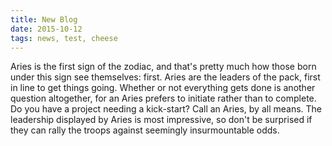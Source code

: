```yaml
---
title: New Blog
date: 2015-10-12
tags: news, test, cheese
---
```


Aries is the first sign of the zodiac, and that's pretty much how those born under this sign see themselves: first. Aries are the leaders of the pack, first in line to get things going. Whether or not everything gets done is another question altogether, for an Aries prefers to initiate rather than to complete. Do you have a project needing a kick-start? Call an Aries, by all means. The leadership displayed by Aries is most impressive, so don't be surprised if they can rally the troops against seemingly insurmountable odds.
